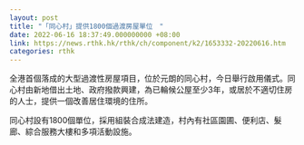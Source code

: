 ```yaml
---
layout: post
title: "「同心村」提供1800個過渡房屋單位　"
date: 2022-06-16 18:37:49.000000000 +08:00
link: https://news.rthk.hk/rthk/ch/component/k2/1653332-20220616.htm
categories: rthk
---
```


全港首個落成的大型過渡性房屋項目，位於元朗的同心村，今日舉行啟用儀式。同心村由新地借出土地、政府撥款興建，為已輪候公屋至少3年，或居於不適切住房的人士，提供一個改善居住環境的住所。

同心村設有1800個單位，採用組裝合成法建造，村內有社區園圃、便利店、髮廊、綜合服務大樓和多項活動設施。
